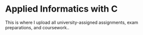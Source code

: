 # Applied Informatics with C
This is where I upload all university-assigned assignments, exam preparations, and coursework..
